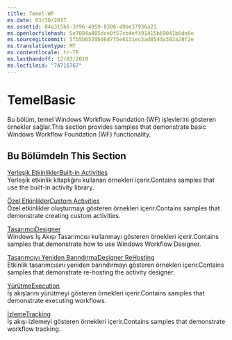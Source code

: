 ```yaml
---
title: Temel-WF
ms.date: 03/30/2017
ms.assetid: 84a315b6-3f96-4959-8306-49be37936a23
ms.openlocfilehash: 5e7084a405dce0f57cb4ef391415b69041b6de6e
ms.sourcegitcommit: 5fb5b6520b06d7f5e6131ec2ad854da302a28f2e
ms.translationtype: MT
ms.contentlocale: tr-TR
ms.lasthandoff: 12/03/2019
ms.locfileid: "74716767"
---
```

# <a name="basic"></a><span data-ttu-id="895b7-102">Temel</span><span class="sxs-lookup"><span data-stu-id="895b7-102">Basic</span></span>
<span data-ttu-id="895b7-103">Bu bölüm, temel Windows Workflow Foundation (WF) işlevlerini gösteren örnekler sağlar.</span><span class="sxs-lookup"><span data-stu-id="895b7-103">This section provides samples that demonstrate basic Windows Workflow Foundation (WF) functionality.</span></span>  
  
## <a name="in-this-section"></a><span data-ttu-id="895b7-104">Bu Bölümde</span><span class="sxs-lookup"><span data-stu-id="895b7-104">In This Section</span></span>  
 [<span data-ttu-id="895b7-105">Yerleşik Etkinlikler</span><span class="sxs-lookup"><span data-stu-id="895b7-105">Built-in Activities</span></span>](built-in-activities.md)  
 <span data-ttu-id="895b7-106">Yerleşik etkinlik kitaplığını kullanan örnekleri içerir.</span><span class="sxs-lookup"><span data-stu-id="895b7-106">Contains samples that use the built-in activity library.</span></span>  
  
 [<span data-ttu-id="895b7-107">Özel Etkinlikler</span><span class="sxs-lookup"><span data-stu-id="895b7-107">Custom Activities</span></span>](custom-activities.md)  
 <span data-ttu-id="895b7-108">Özel etkinlikler oluşturmayı gösteren örnekleri içerir.</span><span class="sxs-lookup"><span data-stu-id="895b7-108">Contains samples that demonstrate creating custom activities.</span></span>  
  
 [<span data-ttu-id="895b7-109">Tasarımcı</span><span class="sxs-lookup"><span data-stu-id="895b7-109">Designer</span></span>](designer.md)  
 <span data-ttu-id="895b7-110">Windows İş Akışı Tasarımcısı kullanmayı gösteren örnekleri içerir.</span><span class="sxs-lookup"><span data-stu-id="895b7-110">Contains samples that demonstrate how to use Windows Workflow Designer.</span></span>  
  
 [<span data-ttu-id="895b7-111">Tasarımcıyı Yeniden Barındırma</span><span class="sxs-lookup"><span data-stu-id="895b7-111">Designer ReHosting</span></span>](designer-rehosting.md)  
 <span data-ttu-id="895b7-112">Etkinlik tasarımcısını yeniden barındırmayı gösteren örnekleri içerir.</span><span class="sxs-lookup"><span data-stu-id="895b7-112">Contains samples that demonstrate re-hosting the activity designer.</span></span>  
  
 [<span data-ttu-id="895b7-113">Yürütme</span><span class="sxs-lookup"><span data-stu-id="895b7-113">Execution</span></span>](execution.md)  
 <span data-ttu-id="895b7-114">İş akışlarını yürütmeyi gösteren örnekleri içerir.</span><span class="sxs-lookup"><span data-stu-id="895b7-114">Contains samples that demonstrate executing workflows.</span></span>
  
 [<span data-ttu-id="895b7-115">İzleme</span><span class="sxs-lookup"><span data-stu-id="895b7-115">Tracking</span></span>](tracking.md)  
 <span data-ttu-id="895b7-116">İş akışı izlemeyi gösteren örnekleri içerir.</span><span class="sxs-lookup"><span data-stu-id="895b7-116">Contains samples that demonstrate workflow tracking.</span></span>
